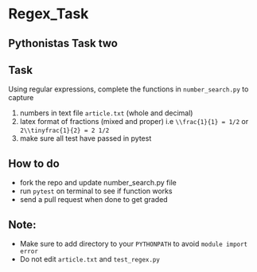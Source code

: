 # Regex_Task
## Pythonistas Task two

## Task
Using regular expressions, complete the functions in `number_search.py` to capture
1. numbers in text file `article.txt` (whole and decimal)
2. latex format of fractions (mixed and proper) i.e `\\frac{1}{1} = 1/2` or `2\\tinyfrac{1}{2} = 2 1/2`
3. make sure all test have passed in pytest

## How to do
*   fork the repo and update number_search.py file
*   run `pytest` on terminal to see if function works
*   send a pull request when done to get graded


## Note:
*   Make sure to add directory to your `PYTHONPATH` to avoid `module import error`
*   Do not edit `article.txt` and `test_regex.py`
